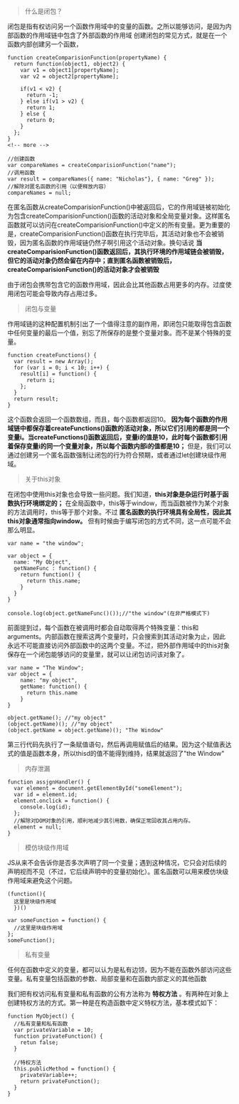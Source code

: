 > 什么是闭包？

闭包是指有权访问另一个函数作用域中的变量的函数。之所以能够访问，是因为内部函数的作用域链中包含了外部函数的作用域 创建闭包的常见方式，就是在一个函数内部创建另一个函数，

```
function createComparisionFunction(propertyName) {
  return function(object1, object2) {
    var v1 = object1[propertyName];
    var v2 = object2[propertyName];

    if(v1 < v2) {
      return -1;
    } else if(v1 > v2) {
      return 1;
    } else {
      return 0;
    }
  };
}
<!-- more -->

//创建函数
var compareNames = createComparisionFunction("name");
//调用函数
var result = compareNames({ name: "Nicholas"}, { name: "Greg" });
//解除对匿名函数的引用（以便释放内容）
compareNames = null;
```

在匿名函数从createComparisionFunction()中被返回后，它的作用域链被初始化为包含createComparisionFunction()函数的活动对象和全局变量对象。这样匿名函数就可以访问在createComparisionFunction()中定义的所有变量。更为重要的是，createComparisionFunction()函数在执行完毕后，其活动对象也不会被销毁，因为匿名函数的作用域链仍然子啊引用这个活动对象。换句话说 **当createComparisionFunction()函数返回后，其执行环境的作用域链会被销毁，但它的活动对象仍然会留在内存中；直到匿名函数被销毁后，createComparisionFunction()的活动对象才会被销毁**

由于闭包会携带包含它的函数作用域，因此会比其他函数占用更多的内存。过度使用闭包可能会导致内存占用过多。

> 闭包与变量

作用域链的这种配置机制引出了一个值得注意的副作用，即闭包只能取得包含函数中任何变量的最后一个值，别忘了所保存的是整个变量对象。而不是某个特殊的变量。

```
function createFunctions() {
  var result = new Array();
  for (var i = 0; i < 10; i++) {
    result[i] = function() {
      return i;
    };
  }
  return result;
}
```

这个函数会返回一个函数数组，而且，每个函数都返回10。 **因为每个函数的作用域链中都保存着createFunctions()函数的活动对象，所以它们引用的都是同一个变量i。当createFunctions()函数返回后，变量i的值是10，此时每个函数都引用着保存变量i的同一个变量对象，所以每个函数内部i的值都是10；** 但是，我们可以通过创建另一个匿名函数强制让闭包的行为符合预期，或者通过let创建块级作用域。

> 关于this对象

在闭包中使用this对象也会导致一些问题。我们知道，**this对象是杂运行时基于函数执行环境绑定的；** 在全局函数中，this等于window，而当函数被作为某个对象的方法调用时，this等于那个对象。不过 **匿名函数的执行环境具有全局性，因此其this对象通常指向window。** 但有时候由于编写闭包的方式不同，这一点可能不会那么明显。

```
var name = "the window";

var object = {
  name: "My Object",
  getNameFunc : function() {
    return function() {
      return this.name;
    }
  }
}

console.log(object.getNameFunc()());//"the window"(在非严格模式下)
```

前面提到过，每个函数在被调用时都会自动取得两个特殊变量：this和arguments。内部函数在搜索这两个变量时，只会搜索到其活动对象为止，因此永远不可能直接访问外部函数中的这两个变量。不过，把外部作用域中的this对象保存在一个闭包能够访问的变量里，就可以让闭包访问该对象了。

```
var name = "The Window";
var object = {
    name: "my object",
    getName: function() {
      return this.name
    }
}

object.getName(); //"my object"
(object.getName)(); //"my object"
(object.getName = object.getName)(); "The Window"
```

第三行代码先执行了一条赋值语句，然后再调用赋值后的结果。因为这个赋值表达式的值是函数本身，所以thisd的值不能得到维持，结果就返回了"the Window"

> 内存泄漏

```
function assjgnHandler() {
  var element = document.getElementById("someElement");
  var id = element.id;
  element.onclick = function() {
    console.log(id);
  };
  //解除对DOM对象的引用，顺利地减少其引用数，确保正常回收其占用内存。
  element = null;
}
```

> 模仿块级作用域

JS从来不会告诉你是否多次声明了同一个变量；遇到这种情况，它只会对后续的声明视而不见（不过，它后续声明中的变量初始化）。匿名函数可以用来模仿块级作用域来避免这个问题。

```
(function(){
  这里是块级作用域
  })()

var someFunction = function() {
  //这里是块级作用域
};
someFunction();
```

> 私有变量

任何在函数中定义的变量，都可以认为是私有边领，因为不能在函数外部访问这些变量。私有变量包括函数的参数、局部变量和在函数内部定义的其他函数

我们把有权访问私有变量和私有函数的公有方法称为 **特权方法** 。有两种在对象上创建特权方法的方式。第一种是在构造函数中定义特权方法，基本模式如下：

```
function MyObject() {
  //私有变量和私有函数
  var privateVariable = 10;
  function privateFunction() {
    retun false;
  }

  //特权方法
  this.publicMethod = function() {
    privateVariable++;
    return privateFunction();
  }
}
```
